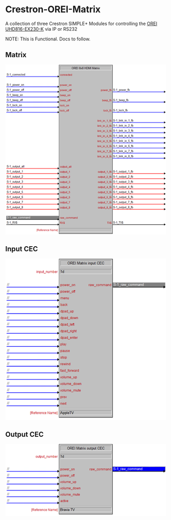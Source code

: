 # Crestron-OREI-Matrix

A collection of three Crestron SIMPLE+ Modules for controlling the [OREI UHD816-EX230-K](https://www.orei.com/products/8-x-8-hdmi-matrix-switcher-extender-with-ir-function-over-cat5e-6-7-cable-uhd816-ex230-k) via IP or RS232

NOTE: This is Functional. Docs to follow.

## Matrix

![SIMPLE+ Matrix](/images/Matrix.png)

## Input CEC

![SIMPLE+ Matrix](/images/Input_CEC.png)

## Output CEC

![SIMPLE+ Matrix](/images/Output_CEC.png)